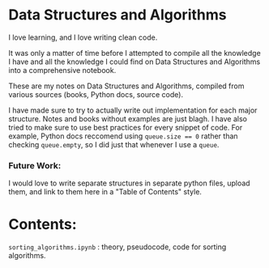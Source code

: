 # Data Structures and Algorithms
I love learning, and I love writing clean code. 

It was only a matter of time before I attempted to compile all the knowledge I have and all the knowledge I could find on Data Structures and Algorithms into a comprehensive notebook. 

These are my notes on Data Structures and Algorithms, compiled from various sources (books, Python docs, source code).

I have made sure to try to actually write out implementation for each major structure. Notes and books without examples are just blagh. I have also tried to make sure to use best practices for every snippet of code. For example, Python docs reccomend using `queue.size == 0` rather than checking `queue.empty`, so I did just that whenever I use a `queue`.


### Future Work:
I would love to write separate structures in separate python files, upload them, and link to them here in a "Table of Contents" style.



# Contents:

`sorting_algorithms.ipynb` : theory, pseudocode, code for sorting algorithms.


